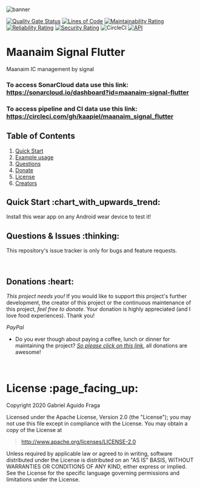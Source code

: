 ![banner](https://raw.github.com/kaapiel/Raw-content/master/Maanaim-Signal-Flutter/banner.png)

[![Quality Gate Status](https://sonarcloud.io/api/project_badges/measure?project=maanaim-signal-flutter&metric=alert_status)](https://sonarcloud.io/dashboard?id=maanaim-signal-flutter)
[![Lines of Code](https://sonarcloud.io/api/project_badges/measure?project=maanaim-signal-flutter&metric=ncloc)](https://sonarcloud.io/dashboard?id=maanaim-signal-flutter)
[![Maintainability Rating](https://sonarcloud.io/api/project_badges/measure?project=maanaim-signal-flutter&metric=sqale_rating)](https://sonarcloud.io/dashboard?id=maanaim-signal-flutter)
[![Reliability Rating](https://sonarcloud.io/api/project_badges/measure?project=maanaim-signal-flutter&metric=reliability_rating)](https://sonarcloud.io/dashboard?id=maanaim-signal-flutter)
[![Security Rating](https://sonarcloud.io/api/project_badges/measure?project=maanaim-signal-flutter&metric=security_rating)](https://sonarcloud.io/dashboard?id=maanaim-signal-flutter)
![CircleCI](https://img.shields.io/circleci/build/github/kaapiel/maanaim_signal_flutter/master)
[![API](https://img.shields.io/badge/API-26%2B-green.svg?style=flat)](https://android-arsenal.com/api?level=26)

# Maanaim Signal Flutter
Maanaim IC management by signal

### To access SonarCloud data use this link: https://sonarcloud.io/dashboard?id=maanaim-signal-flutter

### To access pipeline and CI data use this link: https://circleci.com/gh/kaapiel/maanaim_signal_flutter

## Table of Contents
1. [Quick Start](#quick-start)
1. [Example usage](#examples)
1. [Questions](#report)
1. [Donate](#donate)
1. [License](#licence)
1. [Creators](#creators)

<h2 id="quick-start">Quick Start :chart_with_upwards_trend:</h2>
Install this wear app on any Android wear device to test it!

<br/>

<h2 id="report">Questions & Issues :thinking:</h2>

This repository's issue tracker is only for bugs and feature requests.  

<br/>

<h2 id="donate">Donations :heart:</h2>

*This project needs you!* If you would like to support this project's further development, the creator of this project or the continuous maintenance of this project, *feel free to donate*. Your donation is highly appreciated (and I love food experiences). Thank you!

*PayPal*

- Do you ever though about paying a coffee, lunch or dinner for maintaining the project? [*So please click on this link*](https://www.paypal.com/cgi-bin/webscr?cmd=_donations&business=gabriel_aguido@hotmail.com&lc=US&item_name=Donation+to+Maanaim+Signal+Flutter+Maintenance&no_note=0&cn=&currency_code=USD&bn=PP-DonationsBF:btn_donateCC_LG.gif:NonHosted), all donations are awesome!

<br/>

<h1 id="license">License :page_facing_up:</h1>

Copyright 2020 Gabriel Aguido Fraga

Licensed under the Apache License, Version 2.0 (the "License");
you may not use this file except in compliance with the License.
You may obtain a copy of the License at

> http://www.apache.org/licenses/LICENSE-2.0

Unless required by applicable law or agreed to in writing, software
distributed under the License is distributed on an "AS IS" BASIS,
WITHOUT WARRANTIES OR CONDITIONS OF ANY KIND, either express or implied.
See the License for the specific language governing permissions and
limitations under the License.

<br/>
